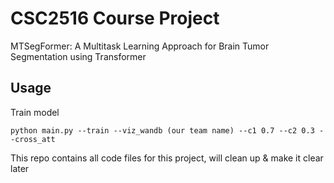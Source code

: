 # CSC2516 Course Project

MTSegFormer: A Multitask Learning Approach for Brain Tumor Segmentation using Transformer

## Usage

Train model

```shell
python main.py --train --viz_wandb (our team name) --c1 0.7 --c2 0.3 --cross_att
```

This repo contains all code files for this project, will clean up & make it clear later
